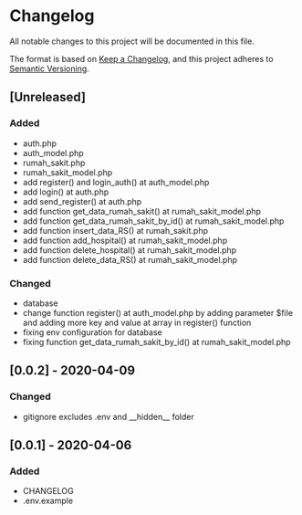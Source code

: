 # Changelog

All notable changes to this project will be documented in this file.

The format is based on [Keep a Changelog](https://keepachangelog.com/en/1.0.0/),
and this project adheres to [Semantic Versioning](https://semver.org/spec/v2.0.0.html).

## [Unreleased]

### Added
* auth.php
* auth_model.php
* rumah_sakit.php
* rumah_sakit_model.php
* add register() and login_auth() at auth_model.php
* add login() at auth.php
* add send_register() at auth.php
* add function get_data_rumah_sakit() at rumah_sakit_model.php
* add function get_data_rumah_sakit_by_id() at rumah_sakit_model.php
* add function insert_data_RS() at rumah_sakit.php
* add function add_hospital() at rumah_sakit_model.php
* add function delete_hospital() at rumah_sakit_model.php
* add function delete_data_RS() at rumah_sakit_model.php

### Changed
* database
* change function register() at auth_model.php by adding parameter $file and adding more key and value at array in register() function
* fixing env configuration for database
* fixing function get_data_rumah_sakit_by_id() at rumah_sakit_model.php

## [0.0.2] - 2020-04-09

### Changed

* gitignore excludes .env and \_\_hidden\_\_ folder

## [0.0.1] - 2020-04-06

### Added

* CHANGELOG
* .env.example
